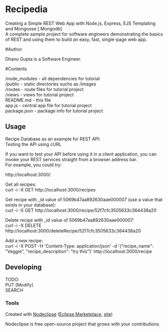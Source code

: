 # Recipedia

Creating a Simple REST Web App with Node.js, Express, EJS Templating and Mongoose [ Mongodb] <br>
A complete sample project for software engineers demonstrating the basics of REST and using them to build an easy, fast, single-page web app.

#Author

Dhanu Gupta is a Software Engineer.

#Contents

/node_modules - all dependencies for tutorial <br>
/public - static directories suchs as /images<br>
/routes - route files for tutorial project <br>
/views - views for tutorial project <br>
README.md - this file <br>
app.js - central app file for tutorial project <br>
package.json - package info for tutorial project <br>


## Usage

Recipe Database as an example for REST API: <br>
Testing the API using cURL<br>

If you want to test your API before using it in a client application, you can invoke your REST services straight from a browser address bar.
<br>For example, you could try: <br>

http://localhost:3000/ <br>

Get all recipes: <br>
curl -i -X GET http://localhost:3000/recipes <br>

Get recipe with _id value of 5069b47aa892630aae000007 (use a value that exists in your database): <br>
curl -i -X GET http://localhost:3000/recipe/52f7cfc3505633c364438a20 <br>

Delete recipe with _id value of 5069b47aa892630aae000007: <br>
curl -i -X DELETE http://localhost:3000/deleteRecipe/52f7cfc3505633c364438a20 <br>

Add a new recipe: <br>
curl -i -X POST -H 'Content-Type: application/json' -d '{"recipe_name": "Veggie", "recipe_description": "try this"}' http://localhost:3000/recipe
<br>
## Developing

TODO: <br>
PUT [Modify] <br>
SEARCH 

### Tools

Created with [Nodeclipse](https://github.com/Nodeclipse/nodeclipse-1)
 ([Eclipse Marketplace](http://marketplace.eclipse.org/content/nodeclipse), [site](http://www.nodeclipse.org))   

Nodeclipse is free open-source project that grows with your contributions.
